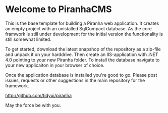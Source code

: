 ﻿Welcome to PiranhaCMS
=====================
This is the base template for building a Piranha web application. It creates an
empty project with an unistalled SqlCompact database. As the core framwork is still
under development for the initial version the functionality is still somewhat 
limited.

To get started, download the latest snapshop of the repository as a zip-file and
unpack it on your harddrive. Then create an IIS-application with .NET 4.0 pointing
to your new Piranha folder. To install the database navigate to your new applicaiton
in your browser of choice.

Once the application database is installed you're good to go. Please post issues,
requests or other suggestions in the main repository for the framework.

http://github.com/tidyui/piranha

May the force be with you.